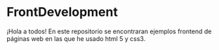 # FrontDevelopment
¡Hola a todos! En este repositorio se encontraran ejemplos frontend de páginas web en las que he usado html 5 y css3.
